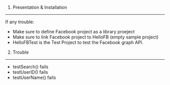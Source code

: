 1) Presentation & Installation
----------------------------------
If any trouble:
* Make sure to define Facebook project as a library proeject
* Make sure to link Facebook project to HelloFB (empty sample project)
* HelloFBTest is the Test Project to test the Facebook graph API.

2) Trouble
----------------------------------

* testSearch() fails
* testUserID() fails
* testUserName() fails